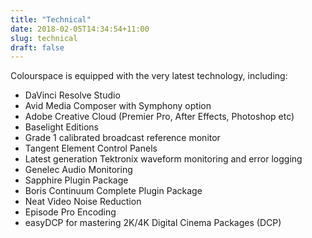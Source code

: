 ```yaml
---
title: "Technical"
date: 2018-02-05T14:34:54+11:00
slug: technical
draft: false
---
```

Colourspace is equipped with the very latest technology, including:

- DaVinci Resolve Studio
- Avid Media Composer with Symphony option
- Adobe Creative Cloud (Premier Pro, After Effects, Photoshop etc)
- Baselight Editions
- Grade 1 calibrated broadcast reference monitor
- Tangent Element Control Panels
- Latest generation Tektronix waveform monitoring and error logging
- Genelec Audio Monitoring
- Sapphire Plugin Package
- Boris Continuum Complete Plugin Package
- Neat Video Noise Reduction
- Episode Pro Encoding
- easyDCP for mastering 2K/4K Digital Cinema Packages (DCP)